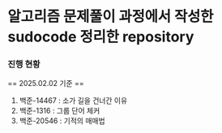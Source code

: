 # 알고리즘 문제풀이 과정에서 작성한 sudocode 정리한 repository

### 진행 현황
== 2025.02.02 기준 ==
1. 백준-14467 : 소가 길을 건너간 이유
2. 백준-1316 : 그룹 단어 체커
3. 백준-20546 : 기적의 매매법

